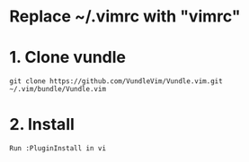 # Replace ~/.vimrc with "vimrc"

# 1. Clone vundle
```
git clone https://github.com/VundleVim/Vundle.vim.git ~/.vim/bundle/Vundle.vim
```
# 2. Install
```
Run :PluginInstall in vi
```

